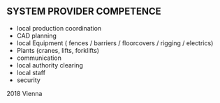 ## SYSTEM PROVIDER COMPETENCE

+ local production coordination
+ CAD planning 
+ local Equipment ( fences /  barriers / floorcovers / rigging / electrics) 
+ Plants (cranes, lifts, forklifts)
+ communication
+ local authority clearing
+ local staff
+ security

2018 Vienna